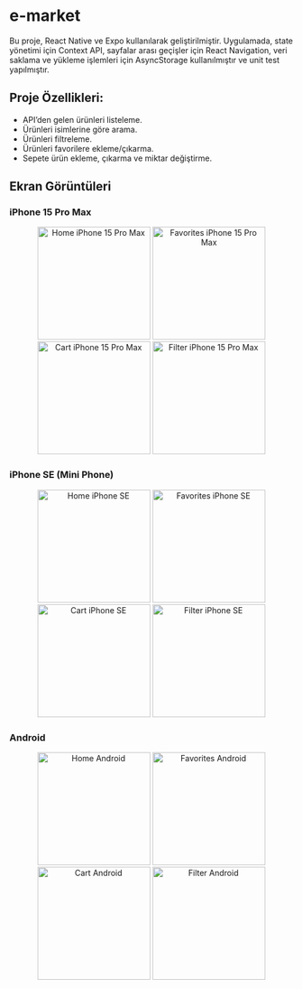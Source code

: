 # e-market
Bu proje, React Native ve Expo kullanılarak geliştirilmiştir. Uygulamada, state yönetimi için Context API, sayfalar arası geçişler için React Navigation, veri saklama ve yükleme işlemleri için AsyncStorage kullanılmıştır ve unit test yapılmıştır.

## Proje Özellikleri:
- API’den gelen ürünleri listeleme.
- Ürünleri isimlerine göre arama.
- Ürünleri filtreleme.
- Ürünleri favorilere ekleme/çıkarma.
- Sepete ürün ekleme, çıkarma ve miktar değiştirme.

## Ekran Görüntüleri

### iPhone 15 Pro Max
<p align="center">
  <img src="https://i.imgur.com/rUQitOv.png" alt="Home iPhone 15 Pro Max" width="200"/>
  <img src="https://i.imgur.com/jHU1qVn.png" alt="Favorites iPhone 15 Pro Max" width="200"/>
  <img src="https://i.imgur.com/HIZS7HV.png" alt="Cart iPhone 15 Pro Max" width="200"/>
  <img src="https://i.imgur.com/hoUwaZi.png" alt="Filter iPhone 15 Pro Max" width="200"/>
</p>

### iPhone SE (Mini Phone)
<p align="center">
  <img src="https://i.imgur.com/SmU33Ki.png" alt="Home iPhone SE" width="200"/>
  <img src="https://i.imgur.com/EWM0DkY.png" alt="Favorites iPhone SE" width="200"/>
  <img src="https://i.imgur.com/H0oswAd.png" alt="Cart iPhone SE" width="200"/>
  <img src="https://i.imgur.com/LPUcA87.png" alt="Filter iPhone SE" width="200"/>
</p>

### Android
<p align="center">
  <img src="https://i.imgur.com/HTSnTq0.png" alt="Home Android" width="200"/>
  <img src="https://i.imgur.com/09uFBxt.png" alt="Favorites Android" width="200"/>
  <img src="https://i.imgur.com/yVzOfTP.png" alt="Cart Android" width="200"/>
  <img src="https://i.imgur.com/htWBD8R.png" alt="Filter Android" width="200"/>
</p>
